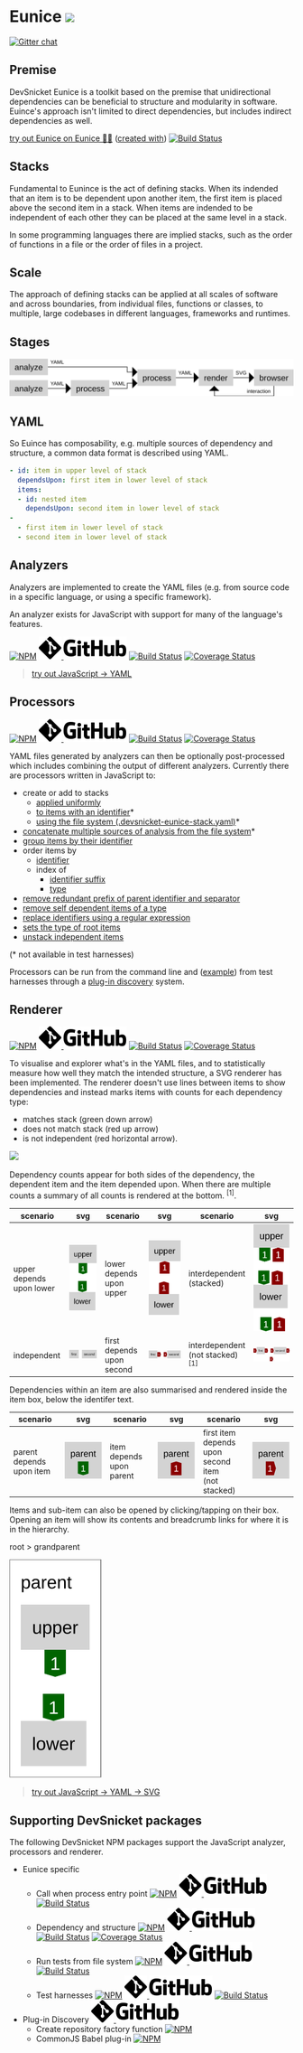 # Eunice [![](https://raw.githubusercontent.com/DevSnicket/Eunice/master/Renderer/getSvgElementForYaml/createArrows/testcase.svg?sanitize=true)](Renderer/getSvgElementForYaml/createArrows/testcase.svg)

[![Gitter chat](https://badges.gitter.im/devsnicket-eunice/gitter.png)](https://gitter.im/devsnicket-eunice)

## Premise

DevSnicket Eunice is a toolkit based on the premise that unidirectional dependencies can be beneficial to structure and modularity in software. Euince's approach isn't limited to direct dependencies, but includes indirect dependencies as well.

[try out Eunice on Eunice 🐶🥫](https://devsnicket.github.io/Eunice/renderer/harness.html) ([created with](dogfooding/generate.sh)) [![Build Status](https://travis-ci.org/DevSnicket/Eunice.svg?branch=master)](https://travis-ci.org/DevSnicket/Eunice) 

## Stacks

Fundamental to Eunince is the act of defining stacks. When its indended that an item is to be dependent upon another item, the first item is placed above the second item in a stack. When items are indended to be independent of each other they can be placed at the same level in a stack.

In some programming languages there are implied stacks, such as the order of functions in a file or the order of files in a project.

## Scale

The approach of defining stacks can be applied at all scales of software and across boundaries, from individual files, functions or classes, to multiple, large codebases in different languages, frameworks and runtimes.

## Stages

![](https://raw.githubusercontent.com/DevSnicket/Eunice/master/docs/stages-and-transitions.svg?sanitize=true)

## YAML

So Euince has composability, e.g. multiple sources of dependency and structure, a common data format is described using YAML.

``` YAML
- id: item in upper level of stack
  dependsUpon: first item in lower level of stack
  items:
  - id: nested item
    dependsUpon: second item in lower level of stack
-
  - first item in lower level of stack
  - second item in lower level of stack
```

## Analyzers

Analyzers are implemented to create the YAML files (e.g. from source code in a specific language, or using a specific framework).

An analyzer exists for JavaScript with support for many of the language's features.

[![NPM](https://img.shields.io/npm/v/@devsnicket/eunice-javascript-analyzer.svg)](https://www.npmjs.com/package/@devsnicket/eunice-javascript-analyzer
) [![Git](https://raw.githubusercontent.com/DevSnicket/Eunice/master/docs/git.svg?sanitize=true) ![GitHub](https://raw.githubusercontent.com/DevSnicket/Eunice/master/docs/github.svg?sanitize=true)](https://github.com/DevSnicket/eunice-javascript-analyzer) [![Build Status](https://travis-ci.org/DevSnicket/Eunice.svg?branch=master)](https://travis-ci.org/DevSnicket/eunice-javascript-analyzer) [![Coverage Status](https://coveralls.io/repos/github/DevSnicket/Eunice/badge.svg?branch=master&c=1)](https://coveralls.io/github/DevSnicket/eunice-javascript-analyzer?branch=master)

>[try out JavaScript &rightarrow; YAML](https://devsnicket.github.io/eunice-javascript-analyzer/harness.html)

## Processors

[![NPM](https://img.shields.io/npm/v/@devsnicket/eunice-processors.svg)](https://www.npmjs.com/package/@devsnicket/eunice-processors
) [![Git](https://raw.githubusercontent.com/DevSnicket/Eunice/master/docs/git.svg?sanitize=true) ![GitHub](https://raw.githubusercontent.com/DevSnicket/Eunice/master/docs/github.svg?sanitize=true)](https://github.com/DevSnicket/eunice-processors) [![Build Status](https://travis-ci.org/DevSnicket/eunice-processors.svg?branch=master)](https://travis-ci.org/DevSnicket/eunice-processors) [![Coverage Status](https://coveralls.io/repos/github/DevSnicket/eunice-processors/badge.svg?branch=master&c=1)](https://coveralls.io/github/DevSnicket/eunice-processors?branch=master)

YAML files generated by analyzers can then be optionally post-processed which includes combining the output of different analyzers. Currently there are processors written in JavaScript to:
- create or add to stacks
	- [applied uniformly](Processors/createOrAddToStacks/uniformly.js)
	- [to items with an identifier](Processors/createOrAddToStacks/toItemsWithIdentifier)*
	- [using the file system (.devsnicket-eunice-stack.yaml)](Processors/createOrAddToStacks/usingFileSystem)*
- [concatenate multiple sources of analysis from the file system](Processors/concatenateFromFileSystem)*
- [group items by their identifier](Processors/groupItemsByIdentifierSeparator)
- order items by
	- [identifier](Processors/orderItemsBy/identifier)
	- index of
		- [identifier suffix](Processors/orderItemsBy/indexOf/identifierSuffix)
		- [type](Processors/orderItemsBy/indexOf/type)
- [remove redundant prefix of parent identifier and separator](Processors/removeRedundantParentIdentifierPrefix)
- [remove self dependent items of a type](Processors/removeSelfDependentItemsOfType)
- [replace identifiers using a regular expression](Processors/replaceIdentifiers)
- [sets the type of root items](Processors/setTypeOfRootItems)
- [unstack independent items](Processors/unstackIndependent)

(\* not available in test harnesses)

Processors can be run from the command line and ([example](dogfooding/generate.sh)) from test harnesses through a [plug-in discovery](https://github.com/DevSnicket/plugin-discovery) system.

## Renderer

[![NPM](https://img.shields.io/npm/v/@devsnicket/eunice-renderer.svg)](https://www.npmjs.com/package/@devsnicket/eunice-renderer
) [![Git](https://raw.githubusercontent.com/DevSnicket/Eunice/master/docs/git.svg?sanitize=true) ![GitHub](https://raw.githubusercontent.com/DevSnicket/Eunice/master/docs/github.svg?sanitize=true)](https://github.com/DevSnicket/eunice-renderer) [![Build Status](https://travis-ci.org/DevSnicket/eunice-renderer.svg?branch=master)](https://travis-ci.org/DevSnicket/eunice-renderer) [![Coverage Status](https://coveralls.io/repos/github/DevSnicket/eunice-renderer/badge.svg?branch=master&c=1)](https://coveralls.io/github/DevSnicket/eunice-renderer?branch=master)

To visualise and explorer what's in the YAML files, and to statistically measure how well they match the intended structure, a SVG renderer has been implemented. The renderer doesn't use lines between items to show dependencies and instead marks items with counts for each dependency type:

- matches stack (green down arrow)
- does not match stack (red up arrow) 
- is not independent (red horizontal arrow).

[![](https://raw.githubusercontent.com/DevSnicket/Eunice/master/Renderer/getSvgElementForYaml/createArrows/testcase.svg?sanitize=true)](Renderer/getSvgElementForYaml/createArrows/testcase.svg)

Dependency counts appear for both sides of the dependency, the dependent item and the item depended upon. When there are multiple counts a summary of all counts is rendered at the bottom. <sup>[1]</sup>.

scenario | svg | scenario | svg | scenario | svg
-------- | :-: | -------- | :-: | -------- | :-:
upper depends<br/>upon lower | [![](https://raw.githubusercontent.com/DevSnicket/Eunice/master/Renderer/getSvgForYaml/testcases/stack/upper-depends-upon-lower/.svg?sanitize=true)](Renderer/getSvgForYaml/testcases/stack/upper-depends-upon-lower/.svg) | lower depends<br/>upon upper | [![](https://raw.githubusercontent.com/DevSnicket/Eunice/master/Renderer/getSvgForYaml/testcases/stack/lower-depends-upon-upper/.svg?sanitize=true)](Renderer/getSvgForYaml/testcases/stack/lower-depends-upon-upper/.svg) | interdependent<br/>(stacked) | [![](https://raw.githubusercontent.com/DevSnicket/Eunice/master/Renderer/getSvgForYaml/testcases/stack/two-interdependent/.svg?sanitize=true)](Renderer/getSvgForYaml/testcases/stack/two-interdependent/.svg)
independent | [![](https://raw.githubusercontent.com/DevSnicket/Eunice/master/Renderer/getSvgForYaml/testcases/two/.svg?sanitize=true)](Renderer/getSvgForYaml/testcases/two/.svg) | first depends<br/>upon second | [![](https://raw.githubusercontent.com/DevSnicket/Eunice/master/Renderer/getSvgForYaml/testcases/independency/first-depends-upon-second/.svg?sanitize=true)](Renderer/getSvgForYaml/testcases/independency/first-depends-upon-second/.svg) | interdependent<br/>(not stacked)<sup>[1]</sup> | [![](https://raw.githubusercontent.com/DevSnicket/Eunice/master/Renderer/getSvgForYaml/testcases/independency/two-interdependent/.svg?sanitize=true)](Renderer/getSvgForYaml/testcases/independency/two-interdependent/.svg)

Dependencies within an item are also summarised and rendered inside the item box, below the identifer text.

scenario | svg | scenario | svg | scenario | svg
-------- | :-: | -------- | :-: | -------- | :-:
parent depends<br />upon item | [![](https://raw.githubusercontent.com/DevSnicket/Eunice/master/Renderer/getSvgForYaml/testcases/parent-depends-upon-item/.svg?sanitize=true)](Renderer/getSvgForYaml/testcases/parent-depends-upon-item/.svg) | item depends<br />upon parent | [![](https://raw.githubusercontent.com/DevSnicket/Eunice/master/Renderer/getSvgForYaml/testcases/item-depends-upon-parent/.svg?sanitize=true)](Renderer/getSvgForYaml/testcases/item-depends-upon-parent/.svg) | first item<br/> depends upon<br/>second item<br/>(not stacked) | [![](https://raw.githubusercontent.com/DevSnicket/Eunice/master/Renderer/getSvgForYaml/testcases/independency/first-item-depends-upon-second-item/.svg?sanitize=true)](Renderer/getSvgForYaml/testcases/independency/first-item-depends-upon-second-item/.svg)

Items and sub-item can also be opened by clicking/tapping on their box. Opening an item will show its contents and breadcrumb links for where it is in the hierarchy.

root > grandparent

[![](https://raw.githubusercontent.com/DevSnicket/Eunice/master/Renderer/getSvgForYaml/withSubset.testcases/upper-item-depends-upon-lower-item-with-parent.svg?sanitize=true)](Renderer/getSvgForYaml/withSubset.testcases/upper-item-depends-upon-lower-item-with-parent.svg)

>[try out JavaScript &rightarrow; YAML &rightarrow; SVG](https://devsnicket.github.io/Eunice/javascript-analyzer-and-renderer/harness.html)

## Supporting DevSnicket packages

The following DevSnicket NPM packages support the JavaScript analyzer, processors and renderer.

* Eunice specific
  * Call when process entry point [![NPM](https://img.shields.io/npm/v/@devsnicket/eunice-call-when-process-entry-point.svg)](https://www.npmjs.com/package/@devsnicket/eunice-call-when-process-entry-point
) [![Git](https://raw.githubusercontent.com/DevSnicket/Eunice/master/docs/git.svg?sanitize=true) ![GitHub](https://raw.githubusercontent.com/DevSnicket/Eunice/master/docs/github.svg?sanitize=true)](https://github.com/DevSnicket/eunice-call-when-process-entry-point) [![Build Status](https://travis-ci.org/DevSnicket/eunice-call-when-process-entry-point.svg?branch=master)](https://travis-ci.org/DevSnicket/eunice-call-when-process-entry-point)
  * Dependency and structure [![NPM](https://img.shields.io/npm/v/@devsnicket/eunice-dependency-and-structure.svg)](https://www.npmjs.com/package/@devsnicket/eunice-dependency-and-structure
) [![Git](https://raw.githubusercontent.com/DevSnicket/Eunice/master/docs/git.svg?sanitize=true) ![GitHub](https://raw.githubusercontent.com/DevSnicket/Eunice/master/docs/github.svg?sanitize=true)](https://github.com/DevSnicket/eunice-dependency-and-structure) [![Build Status](https://travis-ci.org/DevSnicket/eunice-dependency-and-structure.svg?branch=master)](https://travis-ci.org/DevSnicket/eunice-dependency-and-structure) [![Coverage Status](https://coveralls.io/repos/github/DevSnicket/eunice-dependency-and-structure/badge.svg?branch=master&c=1)](https://coveralls.io/github/DevSnicket/eunice-dependency-and-structure?branch=master)
  * Run tests from file system [![NPM](https://img.shields.io/npm/v/@devsnicket/eunice-run-tests-from-file-system.svg)](https://www.npmjs.com/package/@devsnicket/eunice-run-tests-from-file-system
) [![Git](https://raw.githubusercontent.com/DevSnicket/Eunice/master/docs/git.svg?sanitize=true) ![GitHub](https://raw.githubusercontent.com/DevSnicket/Eunice/master/docs/github.svg?sanitize=true)](https://github.com/DevSnicket/eunice-run-tests-from-file-system) [![Build Status](https://travis-ci.org/DevSnicket/eunice-run-tests-from-file-system.svg?branch=master)](https://travis-ci.org/DevSnicket/eunice-run-tests-from-file-system)
  * Test harnesses [![NPM](https://img.shields.io/npm/v/@devsnicket/eunice-test-harnesses.svg)](https://www.npmjs.com/package/@devsnicket/eunice-test-harnesses
) [![Git](https://raw.githubusercontent.com/DevSnicket/Eunice/master/docs/git.svg?sanitize=true) ![GitHub](https://raw.githubusercontent.com/DevSnicket/Eunice/master/docs/github.svg?sanitize=true)](https://github.com/DevSnicket/eunice-test-harnesses) [![Build Status](https://travis-ci.org/DevSnicket/eunice-test-harnesses.svg?branch=master)](https://travis-ci.org/DevSnicket/eunice-test-harnesses)
* Plug-in Discovery [![Git](https://raw.githubusercontent.com/DevSnicket/Eunice/master/docs/git.svg?sanitize=true) ![GitHub](https://raw.githubusercontent.com/DevSnicket/Eunice/master/docs/github.svg?sanitize=true)](https://github.com/DevSnicket/eunice-plugin-discovery)
  * Create repository factory function [![NPM](https://img.shields.io/npm/v/@devsnicket/plugin-discovery-create-repository.svg)](https://www.npmjs.com/package/@devsnicket/plugin-discovery-create-repository)
  * CommonJS Babel plug-in [![NPM](https://img.shields.io/npm/v/@devsnicket/plugin-discovery-commonjs-babel-plugin.svg)](https://www.npmjs.com/package/@devsnicket/plugin-discovery-commonjs-babel-plugin)
